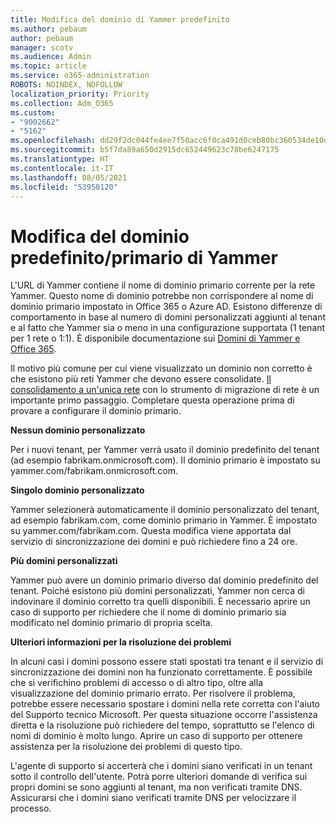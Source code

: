 ```yaml
---
title: Modifica del dominio di Yammer predefinito
ms.author: pebaum
author: pebaum
manager: scotv
ms.audience: Admin
ms.topic: article
ms.service: o365-administration
ROBOTS: NOINDEX, NOFOLLOW
localization_priority: Priority
ms.collection: Adm_O365
ms.custom:
- "9002662"
- "5162"
ms.openlocfilehash: dd29f2dc044fe4ee7f50acc6f0ca491d0ceb80bc360534de10d4010230614f80
ms.sourcegitcommit: b5f7da89a650d2915dc652449623c78be6247175
ms.translationtype: HT
ms.contentlocale: it-IT
ms.lasthandoff: 08/05/2021
ms.locfileid: "53950120"
---
```

# <a name="changing-the-defaultprimary-yammer-domain"></a>Modifica del dominio predefinito/primario di Yammer

L'URL di Yammer contiene il nome di dominio primario corrente per la rete Yammer. Questo nome di dominio potrebbe non corrispondere al nome di dominio primario impostato in Office 365 o Azure AD. Esistono differenze di comportamento in base al numero di domini personalizzati aggiunti al tenant e al fatto che Yammer sia o meno in una configurazione supportata (1 tenant per 1 rete o 1:1). È disponibile documentazione sui [Domini di Yammer e Office 365](https://docs.microsoft.com/yammer/configure-your-yammer-network/manage-yammer-domains).

Il motivo più comune per cui viene visualizzato un dominio non corretto è che esistono più reti Yammer che devono essere consolidate. [Il consolidamento a un'unica rete](https://docs.microsoft.com/yammer/configure-your-yammer-network/consolidate-multiple-yammer-networks) con lo strumento di migrazione di rete è un importante primo passaggio. Completare questa operazione prima di provare a configurare il dominio primario.

**Nessun dominio personalizzato**

Per i nuovi tenant, per Yammer verrà usato il dominio predefinito del tenant (ad esempio fabrikam.onmicrosoft.com). Il dominio primario è impostato su yammer.com/fabrikam.onmicrosoft.com.

**Singolo dominio personalizzato**

Yammer selezionerà automaticamente il dominio personalizzato del tenant, ad esempio fabrikam.com, come dominio primario in Yammer. È impostato su yammer.com/fabrikam.com. Questa modifica viene apportata dal servizio di sincronizzazione dei domini e può richiedere fino a 24 ore.

**Più domini personalizzati**

Yammer può avere un dominio primario diverso dal dominio predefinito del tenant. Poiché esistono più domini personalizzati, Yammer non cerca di indovinare il dominio corretto tra quelli disponibili. È necessario aprire un caso di supporto per richiedere che il nome di dominio primario sia modificato nel dominio primario di propria scelta.

**Ulteriori informazioni per la risoluzione dei problemi**

In alcuni casi i domini possono essere stati spostati tra tenant e il servizio di sincronizzazione dei domini non ha funzionato correttamente. È possibile che si verifichino problemi di accesso o di altro tipo, oltre alla visualizzazione del dominio primario errato. Per risolvere il problema, potrebbe essere necessario spostare i domini nella rete corretta con l'aiuto del Supporto tecnico Microsoft. Per questa situazione occorre l'assistenza diretta e la risoluzione può richiedere del tempo, soprattutto se l'elenco di nomi di dominio è molto lungo. Aprire un caso di supporto per ottenere assistenza per la risoluzione dei problemi di questo tipo.

L'agente di supporto si accerterà che i domini siano verificati in un tenant sotto il controllo dell'utente. Potrà porre ulteriori domande di verifica sui propri domini se sono aggiunti al tenant, ma non verificati tramite DNS. Assicurarsi che i domini siano verificati tramite DNS per velocizzare il processo.
